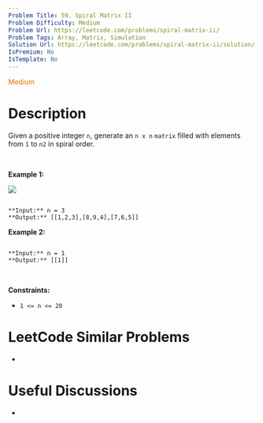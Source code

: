 ```yaml
---
Problem Title: 59. Spiral Matrix II
Problem Difficulty: Medium
Problem Url: https://leetcode.com/problems/spiral-matrix-ii/
Problem Tags: Array, Matrix, Simulation
Solution Url: https://leetcode.com/problems/spiral-matrix-ii/solution/
IsPremium: No
IsTemplate: No
---
```


<span style="color: rgb(239, 108, 0);">Medium</span>

# Description

Given a positive integer `n`, generate an `n x n` `matrix` filled with elements from `1` to `n2` in spiral order.


 


**Example 1:**


![](https://assets.leetcode.com/uploads/2020/11/13/spiraln.jpg)

```

**Input:** n = 3
**Output:** [[1,2,3],[8,9,4],[7,6,5]]

```

**Example 2:**



```

**Input:** n = 1
**Output:** [[1]]

```

 


**Constraints:**


* `1 <= n <= 20`




# LeetCode Similar Problems

- []()

# Useful Discussions

- []()
